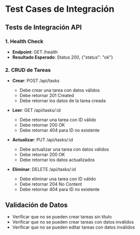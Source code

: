 # Test Cases de Integración

## Tests de Integración API

### 1. Health Check
- **Endpoint**: GET /health
- **Resultado Esperado**: Status 200, {"status": "ok"}

### 2. CRUD de Tareas
- **Crear**: POST /api/tasks
  - Debe crear una tarea con datos válidos
  - Debe retornar 201 Created
  - Debe retornar los datos de la tarea creada

- **Leer**: GET /api/tasks/:id
  - Debe retornar una tarea con ID válido
  - Debe retornar 200 OK
  - Debe retornar 404 para ID no existente

- **Actualizar**: PUT /api/tasks/:id
  - Debe actualizar una tarea con datos válidos
  - Debe retornar 200 OK
  - Debe retornar los datos actualizados

- **Eliminar**: DELETE /api/tasks/:id
  - Debe eliminar una tarea con ID válido
  - Debe retornar 204 No Content
  - Debe retornar 404 para ID no existente

## Validación de Datos
- Verificar que no se pueden crear tareas sin título
- Verificar que no se pueden crear tareas con datos inválidos
- Verificar que no se pueden editar tareas con datos inválidos 